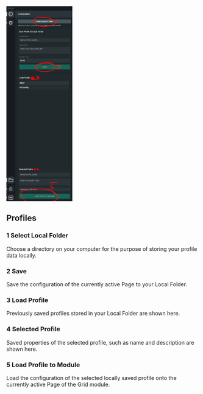 <img src="Profile_tooltips.png" alt="Profile_tooltips" style="zoom:50%;" />

## Profiles

### 1 Select Local Folder

Choose a directory on your computer for the purpose of storing your profile data locally.

### 2 Save

Save the configuration of the currently active Page to your Local Folder. 

### 3 Load Profile

Previously saved profiles stored in your Local Folder are shown here.

### 4 Selected Profile

Saved properties of the selected profile, such as name and description are shown here.

### 5 Load Profile to Module

Load the configuration of the selected locally saved profile onto the currently active Page of the Grid module.